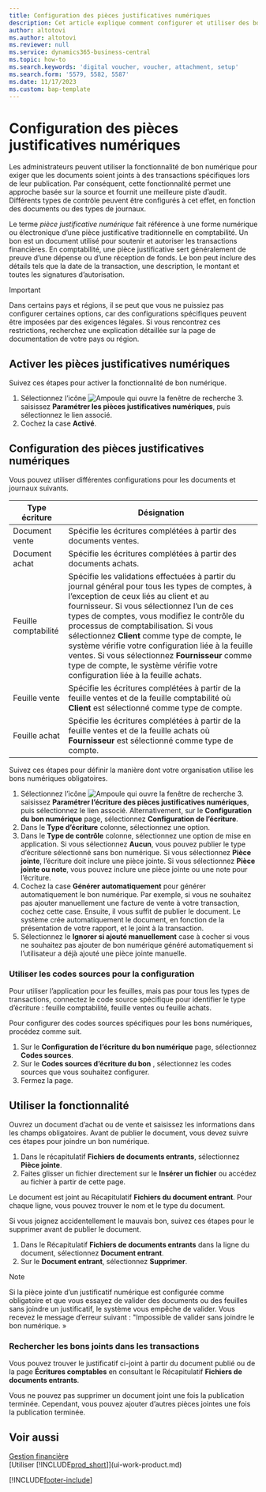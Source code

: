 ```yaml
---
title: Configuration des pièces justificatives numériques
description: Cet article explique comment configurer et utiliser des bons numériques obligatoires dans Microsoft Dynamics 365 Business Central.
author: altotovi
ms.author: altotovi
ms.reviewer: null
ms.service: dynamics365-business-central
ms.topic: how-to
ms.search.keywords: 'digital voucher, voucher, attachment, setup'
ms.search.form: '5579, 5582, 5587'
ms.date: 11/17/2023
ms.custom: bap-template
---
```


# Configuration des pièces justificatives numériques

Les administrateurs peuvent utiliser la fonctionnalité de bon numérique pour exiger que les documents soient joints à des transactions spécifiques lors de leur publication. Par conséquent, cette fonctionnalité permet une approche basée sur la source et fournit une meilleure piste d’audit. Différents types de contrôle peuvent être configurés à cet effet, en fonction des documents ou des types de journaux.

Le terme *pièce justificative numérique* fait référence à une forme numérique ou électronique d’une pièce justificative traditionnelle en comptabilité. Un bon est un document utilisé pour soutenir et autoriser les transactions financières. En comptabilité, une pièce justificative sert généralement de preuve d’une dépense ou d’une réception de fonds. Le bon peut inclure des détails tels que la date de la transaction, une description, le montant et toutes les signatures d’autorisation.

> [!IMPORTANT]
> Dans certains pays et régions, il se peut que vous ne puissiez pas configurer certaines options, car des configurations spécifiques peuvent être imposées par des exigences légales. Si vous rencontrez ces restrictions, recherchez une explication détaillée sur la page de documentation de votre pays ou région.

## Activer les pièces justificatives numériques

Suivez ces étapes pour activer la fonctionnalité de bon numérique.

1. Sélectionnez l’icône ![Ampoule qui ouvre la fenêtre de recherche 3.](media/ui-search/search_small.png "Dites-moi ce que vous voulez faire") saisissez **Paramétrer les pièces justificatives numériques**, puis sélectionnez le lien associé.
2. Cochez la case **Activé**.

## Configuration des pièces justificatives numériques

Vous pouvez utiliser différentes configurations pour les documents et journaux suivants.

| Type écriture | Désignation |
|------------|-------------|
| Document vente | Spécifie les écritures complétées à partir des documents ventes. |
| Document achat | Spécifie les écritures complétées à partir des documents achats. |
| Feuille comptabilité | Spécifie les validations effectuées à partir du journal général pour tous les types de comptes, à l’exception de ceux liés au client et au fournisseur. Si vous sélectionnez l’un de ces types de comptes, vous modifiez le contrôle du processus de comptabilisation. Si vous sélectionnez **Client** comme type de compte, le système vérifie votre configuration liée à la feuille ventes. Si vous sélectionnez **Fournisseur** comme type de compte, le système vérifie votre configuration liée à la feuille achats. |
| Feuille vente | Spécifie les écritures complétées à partir de la feuille ventes et de la feuille comptabilité où **Client** est sélectionné comme type de compte. |
| Feuille achat | Spécifie les écritures complétées à partir de la feuille ventes et de la feuille achats où **Fournisseur** est sélectionné comme type de compte. |

Suivez ces étapes pour définir la manière dont votre organisation utilise les bons numériques obligatoires.

1. Sélectionnez l’icône ![Ampoule qui ouvre la fenêtre de recherche 3.](media/ui-search/search_small.png "Dites-moi ce que vous voulez faire") saisissez **Paramétrer l’écriture des pièces justificatives numériques**, puis sélectionnez le lien associé. Alternativement, sur le **Configuration du bon numérique** page, sélectionnez **Configuration de l’écriture**.
2. Dans le **Type d’écriture** colonne, sélectionnez une option.
3. Dans le **Type de contrôle** colonne, sélectionnez une option de mise en application. Si vous sélectionnez **Aucun**, vous pouvez publier le type d’écriture sélectionné sans bon numérique. Si vous sélectionnez **Pièce jointe**, l’écriture doit inclure une pièce jointe. Si vous sélectionnez **Pièce jointe ou note**, vous pouvez inclure une pièce jointe ou une note pour l’écriture. 
4. Cochez la case **Générer automatiquement** pour générer automatiquement le bon numérique. Par exemple, si vous ne souhaitez pas ajouter manuellement une facture de vente à votre transaction, cochez cette case. Ensuite, il vous suffit de publier le document. Le système crée automatiquement le document, en fonction de la présentation de votre rapport, et le joint à la transaction.
5. Sélectionnez le **Ignorer si ajouté manuellement** case à cocher si vous ne souhaitez pas ajouter de bon numérique généré automatiquement si l’utilisateur a déjà ajouté une pièce jointe manuelle.

### Utiliser les codes sources pour la configuration

Pour utiliser l’application pour les feuilles, mais pas pour tous les types de transactions, connectez le code source spécifique pour identifier le type d’écriture : feuille comptabilité, feuille ventes ou feuille achats.

Pour configurer des codes sources spécifiques pour les bons numériques, procédez comme suit.

1. Sur le **Configuration de l’écriture du bon numérique** page, sélectionnez **Codes sources**.
2. Sur le **Codes sources d’écriture du bon** , sélectionnez les codes sources que vous souhaitez configurer.
3. Fermez la page.

## Utiliser la fonctionnalité

Ouvrez un document d’achat ou de vente et saisissez les informations dans les champs obligatoires. Avant de publier le document, vous devez suivre ces étapes pour joindre un bon numérique.

1. Dans le récapitulatif **Fichiers de documents entrants**, sélectionnez **Pièce jointe**.
2. Faites glisser un fichier directement sur le **Insérer un fichier** ou accédez au fichier à partir de cette page.

Le document est joint au Récapitulatif **Fichiers du document entrant**. Pour chaque ligne, vous pouvez trouver le nom et le type du document.

Si vous joignez accidentellement le mauvais bon, suivez ces étapes pour le supprimer avant de publier le document.

1. Dans le Récapitulatif **Fichiers de documents entrants** dans la ligne du document, sélectionnez **Document entrant**.
2. Sur le **Document entrant**, sélectionnez **Supprimer**.

> [!NOTE]
> Si la pièce jointe d’un justificatif numérique est configurée comme obligatoire et que vous essayez de valider des documents ou des feuilles sans joindre un justificatif, le système vous empêche de valider. Vous recevez le message d’erreur suivant : "Impossible de valider sans joindre le bon numérique. »

### Rechercher les bons joints dans les transactions

Vous pouvez trouver le justificatif ci-joint à partir du document publié ou de la page **Écritures comptables** en consultant le Récapitulatif **Fichiers de documents entrants**.

Vous ne pouvez pas supprimer un document joint une fois la publication terminée. Cependant, vous pouvez ajouter d’autres pièces jointes une fois la publication terminée.

## Voir aussi

[Gestion financière](finance.md)  
[Utiliser [!INCLUDE[prod_short](includes/prod_short.md)]](ui-work-product.md)

[!INCLUDE[footer-include](includes/footer-banner.md)]
